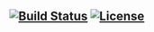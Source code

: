 [![Build Status](https://travis-ci.org/bmaupin/devops-cheatsheets.svg?branch=master)](https://travis-ci.org/bmaupin/devops-cheatsheets)
[![License](https://img.shields.io/badge/license-MIT-blue.svg)](https://github.com/bmaupin/devops-cheatsheets/blob/master/LICENSE)
---
